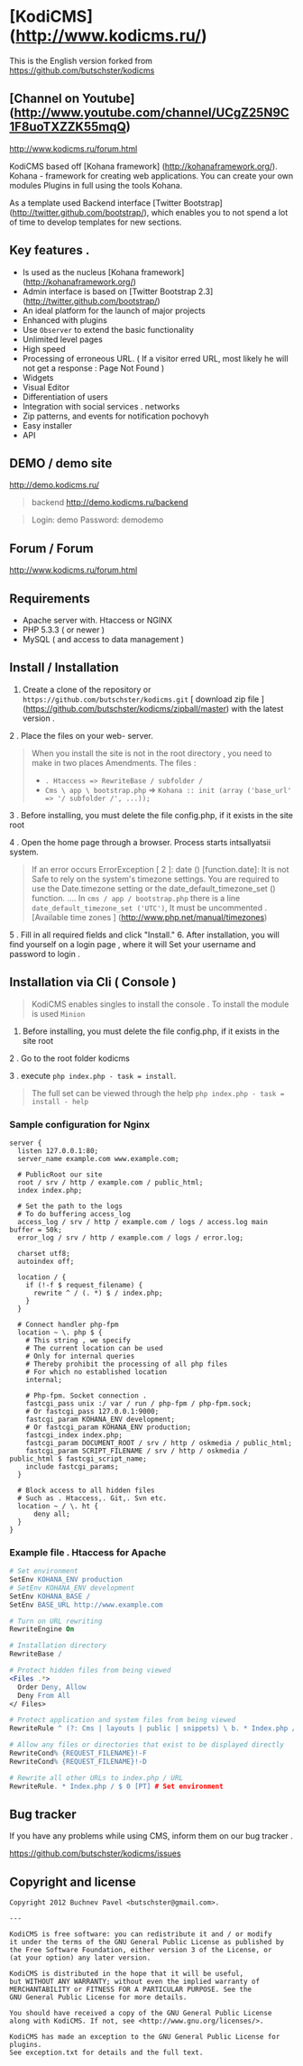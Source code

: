 # [KodiCMS] (http://www.kodicms.ru/)

This is the English version forked from https://github.com/butschster/kodicms

## [Channel on Youtube] (http://www.youtube.com/channel/UCgZ25N9C1F8uoTXZZK55mqQ)

http://www.kodicms.ru/forum.html

KodiCMS based off [Kohana framework] (http://kohanaframework.org/). Kohana -
framework for creating web applications. You can create your own modules
Plugins in full using the tools Kohana.

As a template used Backend interface [Twitter Bootstrap] (http://twitter.github.com/bootstrap/),
which enables you to not spend a lot of time to develop templates for new
sections.


## Key features .

* Is used as the nucleus [Kohana framework] (http://kohanaframework.org/)
* Admin interface is based on [Twitter Bootstrap 2.3] (http://twitter.github.com/bootstrap/)
* An ideal platform for the launch of major projects
* Enhanced with plugins
* Use `Observer` to extend the basic functionality
* Unlimited level pages
* High speed
* Processing of erroneous URL. ( If a visitor erred URL, most likely he will not get a response : Page Not Found )
* Widgets
* Visual Editor
* Differentiation of users
* Integration with social services . networks
* Zip patterns, and events for notification pochovyh
* Easy installer
* API

## DEMO / demo site
http://demo.kodicms.ru/

> backend
> http://demo.kodicms.ru/backend

> Login: demo
> Password: demodemo


## Forum / Forum

http://www.kodicms.ru/forum.html

## Requirements

* Apache server with. Htaccess or NGINX
* PHP 5.3.3 ( or newer )
* MySQL ( and access to data management )


## Install / Installation

1. Create a clone of the repository or `https://github.com/butschster/kodicms.git`
[ download zip file ] (https://github.com/butschster/kodicms/zipball/master)
with the latest version .

2 . Place the files on your web- server.

> When you install the site is not in the root directory , you need to make in two places Amendments.
> The files :
> * `. Htaccess => RewriteBase / subfolder /`
> * `Cms \ app \ bootstrap.php` => `Kohana :: init (array ('base_url' => '/ subfolder /', ...));`

3 . Before installing, you must delete the file config.php, if it exists in the site root

4 . Open the home page through a browser. Process starts intsallyatsii system.

> If an error occurs ErrorException [ 2 ]: date () [function.date]: It is not
> Safe to rely on the system's timezone settings. You are required to use the
> Date.timezone setting or the date_default_timezone_set () function.
> ....
> In `cms / app / bootstrap.php` there is a line `date_default_timezone_set ('UTC')`,
> It must be uncommented .
> [Available time zones ] (http://www.php.net/manual/timezones)

5 . Fill in all required fields and click "Install."
6. After installation, you will find yourself on a login page , where it will
Set your username and password to login .


## Installation via Cli ( Console )

> KodiCMS enables singles to install the console .
> To install the module is used `Minion`

1. Before installing, you must delete the file config.php, if it exists in the site root

2 . Go to the root folder kodicms

3 . execute `php index.php - task = install`.

> The full set can be viewed through the help `php index.php - task = install - help`


### Sample configuration for Nginx
```nginx
server {
  listen 127.0.0.1:80;
  server_name example.com www.example.com;

  # PublicRoot our site
  root / srv / http / example.com / public_html;
  index index.php;

  # Set the path to the logs
  # To do buffering access_log
  access_log / srv / http / example.com / logs / access.log main buffer = 50k;
  error_log / srv / http / example.com / logs / error.log;

  charset utf8;
  autoindex off;

  location / {
    if (!-f $ request_filename) {
      rewrite ^ / (. *) $ / index.php;
    }
  }

  # Connect handler php-fpm
  location ~ \. php $ {
    # This string , we specify
    # The current location can be used
    # Only for internal queries
    # Thereby prohibit the processing of all php files
    # For which no established location
    internal;

    # Php-fpm. Socket connection .
    fastcgi_pass unix :/ var / run / php-fpm / php-fpm.sock;
    # Or fastcgi_pass 127.0.0.1:9000;
    fastcgi_param KOHANA_ENV development;
    # Or fastcgi_param KOHANA_ENV production;
    fastcgi_index index.php;
    fastcgi_param DOCUMENT_ROOT / srv / http / oskmedia / public_html;
    fastcgi_param SCRIPT_FILENAME / srv / http / oskmedia / public_html $ fastcgi_script_name;
    include fastcgi_params;
  }

  # Block access to all hidden files
  # Such as . Htaccess,. Git,. Svn etc.
  location ~ / \. ht {
      deny all;
  }
}
```

### Example file . Htaccess for Apache
```apache
# Set environment
SetEnv KOHANA_ENV production
# SetEnv KOHANA_ENV development
SetEnv KOHANA_BASE /
SetEnv BASE_URL http://www.example.com

# Turn on URL rewriting
RewriteEngine On

# Installation directory
RewriteBase /

# Protect hidden files from being viewed
<Files .*>
  Order Deny, Allow
  Deny From All
</ Files>

# Protect application and system files from being viewed
RewriteRule ^ (?: Cms | layouts | public | snippets) \ b. * Index.php / $ 0 [L]

# Allow any files or directories that exist to be displayed directly
RewriteCond% {REQUEST_FILENAME}!-F
RewriteCond% {REQUEST_FILENAME}!-D

# Rewrite all other URLs to index.php / URL
RewriteRule. * Index.php / $ 0 [PT] # Set environment
```

## Bug tracker

If you have any problems while using CMS, inform them on our
bug tracker .

https://github.com/butschster/kodicms/issues


## Copyright and license
```
Copyright 2012 Buchnev Pavel <butschster@gmail.com>.

---

KodiCMS is free software: you can redistribute it and / or modify
it under the terms of the GNU General Public License as published by
the Free Software Foundation, either version 3 of the License, or
(at your option) any later version.

KodiCMS is distributed in the hope that it will be useful,
but WITHOUT ANY WARRANTY; without even the implied warranty of
MERCHANTABILITY or FITNESS FOR A PARTICULAR PURPOSE. See the
GNU General Public License for more details.

You should have received a copy of the GNU General Public License
along with KodiCMS. If not, see <http://www.gnu.org/licenses/>.

KodiCMS has made an exception to the GNU General Public License for plugins.
See exception.txt for details and the full text.
```
